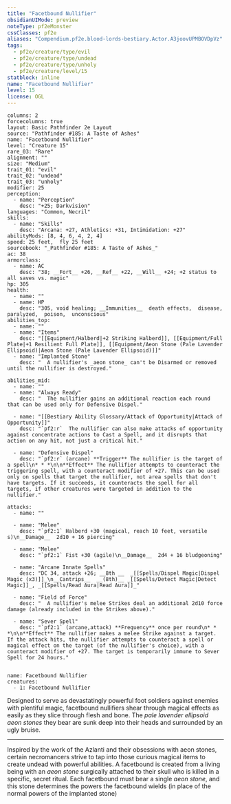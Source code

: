 ```yaml
---
title: "Facetbound Nullifier"
obsidianUIMode: preview
noteType: pf2eMonster
cssClasses: pf2e
aliases: "Compendium.pf2e.blood-lords-bestiary.Actor.A3joovUPMBOVDpVz" 
tags:
  - pf2e/creature/type/evil
  - pf2e/creature/type/undead
  - pf2e/creature/type/unholy
  - pf2e/creature/level/15
statblock: inline
name: "Facetbound Nullifier"
level: 15
license: OGL
---
```


```statblock
columns: 2
forcecolumns: true
layout: Basic Pathfinder 2e Layout
source: "Pathfinder #185: A Taste of Ashes"
name: "Facetbound Nullifier"
level: "Creature 15"
rare_03: "Rare"
alignment: ""
size: "Medium"
trait_01: "evil"
trait_02: "undead"
trait_03: "unholy"
modifier: 25
perception:
  - name: "Perception"
    desc: "+25; Darkvision"
languages: "Common, Necril"
skills:
  - name: "Skills"
    desc: "Arcana: +27, Athletics: +31, Intimidation: +27"
abilityMods: [8, 4, 6, 4, 2, 4]
speed: 25 feet,  fly 25 feet
sourcebook: "_Pathfinder #185: A Taste of Ashes_"
ac: 38
armorclass:
  - name: AC
    desc: "38; __Fort__ +26, __Ref__ +22, __Will__ +24; +2 status to all saves vs. magic"
hp: 305
health:
  - name: ""
  - name: HP
    desc: "305, void healing; __Immunities__  death effects,  disease,  paralyzed,  poison,  unconscious"
abilities_top:
  - name: ""
  - name: "Items"
    desc: "[[Equipment/Halberd|+2 Striking Halberd]], [[Equipment/Full Plate|+1 Resilient Full Plate]], [[Equipment/Aeon Stone (Pale Lavender Ellipsoid)|Aeon Stone (Pale Lavender Ellipsoid)]]"
  - name: "Implanted Stone"
    desc: "  A nullifier's _aeon stone_ can't be Disarmed or removed until the nullifier is destroyed."

abilities_mid:
  - name: ""
  - name: "Always Ready"
    desc: "  The nullifier gains an additional reaction each round that can be used only for Defensive Dispel."

  - name: "[[Bestiary Ability Glossary/Attack of Opportunity|Attack of Opportunity]]"
    desc: "`pf2:r`  The nullifier can also make attacks of opportunity against concentrate actions to Cast a Spell, and it disrupts that action on any hit, not just a critical hit."

  - name: "Defensive Dispel"
    desc: "`pf2:r` (arcane) **Trigger** The nullifier is the target of a spell\n* * *\n\n**Effect** The nullifier attempts to counteract the triggering spell, with a counteract modifier of +27. This can be used only on spells that target the nullifier, not area spells that don't have targets. If it succeeds, it counteracts the spell for all targets, if other creatures were targeted in addition to the nullifier."

attacks:
  - name: ""

  - name: "Melee"
    desc: "`pf2:1` Halberd +30 (magical, reach 10 feet, versatile s)\n__Damage__  2d10 + 16 piercing"

  - name: "Melee"
    desc: "`pf2:1` Fist +30 (agile)\n__Damage__  2d4 + 16 bludgeoning"

  - name: "Arcane Innate Spells"
    desc: "DC 34, attack +26; __8th __  _[[Spells/Dispel Magic|Dispel Magic (x3)]]_\n__Cantrips__  __(8th)__ _[[Spells/Detect Magic|Detect Magic]]_, _[[Spells/Read Aura|Read Aura]]_"

  - name: "Field of Force"
    desc: "  A nullifier's melee Strikes deal an additional 2d10 force damage (already included in the Strikes above)."

  - name: "Sever Spell"
    desc: "`pf2:1` (arcane,attack) **Frequency** once per round\n* * *\n\n**Effect** The nullifier makes a melee Strike against a target. If the attack hits, the nullifier attempts to counteract a spell or magical effect on the target (of the nullifier's choice), with a counteract modifier of +27. The target is temporarily immune to Sever Spell for 24 hours."
 
```

```encounter-table
name: Facetbound Nullifier
creatures:
  - 1: Facetbound Nullifier
```



Designed to serve as devastatingly powerful foot soldiers against enemies with plentiful magic, facetbound nullifiers shear through magical effects as easily as they slice through flesh and bone. The _pale lavender ellipsoid aeon stones_ they bear are sunk deep into their heads and surrounded by an ugly bruise.

* * *

Inspired by the work of the Azlanti and their obsessions with aeon stones, certain necromancers strive to tap into those curious magical items to create undead with powerful abilities. A facetbound is created from a living being with an _aeon stone_ surgically attached to their skull who is killed in a specific, secret ritual. Each facetbound must bear a single _aeon stone_, and this stone determines the powers the facetbound wields (in place of the normal powers of the implanted stone)
